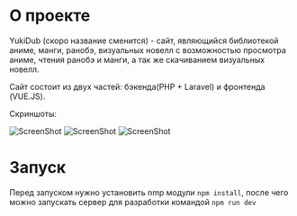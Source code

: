 # О проекте
YukiDub (скоро название сменится) - сайт, являющийся библиотекой аниме, манги, ранобэ, визуальных новелл с возможностью просмотра аниме, чтения ранобэ и манги, а так же скачиванием визуальных новелл.

Сайт состоит из двух частей: бэкенда(PHP + Laravel) и фронтенда (VUE.JS).

Скриншоты:

![ScreenShot](https://i.ibb.co/7r1XFPC/image-2021-12-05-21-30-45.png)
![ScreenShot](https://i.ibb.co/D1HvJvP/image-2021-12-05-21-37-17.png)
![ScreenShot](https://i.ibb.co/zSQJRYq/image-2021-12-05-22-58-02.png)

# Запуск 
Перед запуском нужно установить nmp модули ``npm install``, после чего можно запускать сервер для разработки командой ``npm run dev``